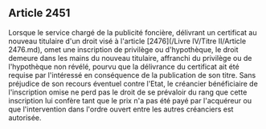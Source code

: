 Article 2451
----
Lorsque le service chargé de la publicité foncière, délivrant un certificat au
nouveau titulaire d'un droit visé à l'article [2476](/Livre IV/Titre II/Article 2476.md), omet une inscription de
privilège ou d'hypothèque, le droit demeure dans les mains du nouveau titulaire,
affranchi du privilège ou de l'hypothèque non révélé, pourvu que la délivrance
du certificat ait été requise par l'intéressé en conséquence de la publication
de son titre. Sans préjudice de son recours éventuel contre l'Etat, le créancier
bénéficiaire de l'inscription omise ne perd pas le droit de se prévaloir du rang
que cette inscription lui confère tant que le prix n'a pas été payé par
l'acquéreur ou que l'intervention dans l'ordre ouvert entre les autres
créanciers est autorisée.
